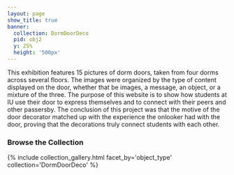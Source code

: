 ```yaml
---
layout: page
show_title: true
banner:
  collection: DormDoorDeco
  pid: obj2
  y: 25%
  height: '500px'
---
```

This exhibition features 15 pictures of dorm doors, taken from four dorms across several floors. The images were organized by the type of content displayed on the door, whether that be images, a message, an object, or a mixture of the three. The purpose of this website is to show how students at IU use their door to express themselves and to connect with their peers and other passersby. The conclusion of this project was that the motive of the door decorator matched up with the experience the onlooker had with the door, proving that the decorations truly connect students with each other.


### Browse the Collection

{% include collection_gallery.html facet_by='object_type' collection='DormDoorDeco' %}
